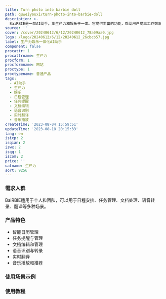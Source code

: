 ```yaml
---
title: Turn photo into barbie doll
path: quweiyouxi/turn-photo-into-barbie-doll
description: >-
  BaiRBIE是一款AI助手，集生产力和娱乐于一体。它提供丰富的功能，帮助用户提高工作效率，同时也能带来乐趣和娱乐。无论是工作还是休闲，BaiRBIE都能成为您的忠实助手。
source: ''
cover: /cover/20240612/6/12/20240612_78a09aa0.jpg
logo: /logo/20240612/6/12/20240612_26cbcb57.jpg
label: 生产力娱乐一体化AI助手
component: false
procattr: 1
procattrname: 生产力
procform: 1
procformname: 网站
proctype: 1
proctypename: 普通产品
tags:
  - AI助手
  - 生产力
  - 娱乐
  - 日程管理
  - 任务提醒
  - 文档编辑
  - 语音识别
  - 实时翻译
  - 音乐播放
createTime: '2023-08-04 15:59:51'
updateTime: '2023-08-18 20:15:33'
lang: en
isicp: 2
isqian: 2
iswx: 2
isqq: 1
iscom: 2
price: ''
catname: 生产力
sort: 9256
---
```




### 需求人群
BaiRBIE适用于个人和团队，可以用于日程安排、任务管理、文档处理、语音转录、翻译等多种场景。

### 产品特色
- 智能日历管理
- 任务提醒与管理
- 文档编辑和管理
- 语音识别与转录
- 实时翻译
- 音乐播放和推荐

### 使用场景示例


### 使用教程


  
